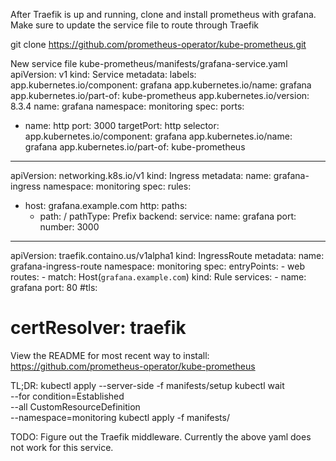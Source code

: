 After Traefik is up and running, clone and install prometheus with grafana. Make sure to update the service file to route through Traefik

git clone https://github.com/prometheus-operator/kube-prometheus.git

New service file kube-prometheus/manifests/grafana-service.yaml
apiVersion: v1
kind: Service
metadata:
  labels:
    app.kubernetes.io/component: grafana
    app.kubernetes.io/name: grafana
    app.kubernetes.io/part-of: kube-prometheus
    app.kubernetes.io/version: 8.3.4
  name: grafana
  namespace: monitoring
spec:
  ports:
  - name: http
    port: 3000
    targetPort: http
  selector:
    app.kubernetes.io/component: grafana
    app.kubernetes.io/name: grafana
    app.kubernetes.io/part-of: kube-prometheus
---
apiVersion: networking.k8s.io/v1
kind: Ingress
metadata:
  name: grafana-ingress
  namespace: monitoring
spec:
  rules:
  - host: grafana.example.com
    http:
      paths:
      - path: /
        pathType: Prefix
        backend:
          service:
            name: grafana
            port:
              number: 3000
---
apiVersion: traefik.containo.us/v1alpha1
kind: IngressRoute
metadata:
  name: grafana-ingress-route
  namespace: monitoring
spec:
  entryPoints:
    - web
  routes:
    - match: Host(`grafana.example.com`)
      kind: Rule
      services:
        - name: grafana
          port: 80
  #tls:
  #  certResolver: traefik


View the README for most recent way to install:
https://github.com/prometheus-operator/kube-prometheus

TL;DR:
kubectl apply --server-side -f manifests/setup
kubectl wait \
	--for condition=Established \
	--all CustomResourceDefinition \
	--namespace=monitoring
kubectl apply -f manifests/

TODO:
Figure out the Traefik middleware. Currently the above yaml does not work for this service.
